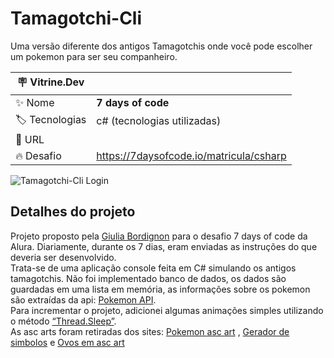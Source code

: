 # Tamagotchi-Cli

Uma versão diferente dos antigos Tamagotchis onde você pode escolher um pokemon para ser seu companheiro.

| :placard: Vitrine.Dev |                                         |
| --------------------- | --------------------------------------- |
| :sparkles: Nome       | **7 days of code**                      |
| :label: Tecnologias   | c# (tecnologias utilizadas)             |
| :rocket: URL          |                                         |
| :fire: Desafio        | https://7daysofcode.io/matricula/csharp |

<!-- Inserir imagem com a #vitrinedev ao final do link -->

![Tamagotchi-Cli Login](https://i.imgur.com/nqlNozS.png#vitrinedev)

## Detalhes do projeto

Projeto proposto pela [Giulia Bordignon](https://www.linkedin.com/in/spacecoding/) para o desafio 7 days of code da Alura. Diariamente, durante os 7 dias, eram enviadas as instruções do que deveria ser desenvolvido.<br>
Trata-se de uma aplicação console feita em C# simulando os antigos tamagotchis. Não foi implementado banco de dados, os dados são guardadas em uma lista em memória, as informações sobre os pokemon são extraídas da api: [Pokemon API](https://pokeapi.co/docs/v2). <br>
Para incrementar o projeto, adicionei algumas animações simples utilizando o método [“Thread.Sleep”](https://learn.microsoft.com/pt-br/dotnet/api/system.threading.thread.sleep?view=net-7.0).  
As asc arts foram retiradas dos sites: [Pokemon asc art](https://emojicombos.com/pokemon-ascii-art) , [Gerador de simbolos](https://fsymbols.com/pt/geradores/) e [Ovos em asc art](https://textart.sh/topic/egg)
